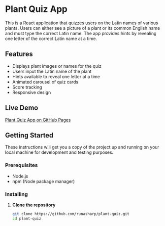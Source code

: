 # Plant Quiz App

This is a React application that quizzes users on the Latin names of various plants. Users can either see a picture of a plant or its common English name and must type the correct Latin name. The app provides hints by revealing one letter of the correct Latin name at a time.

## Features

- Displays plant images or names for the quiz
- Users input the Latin name of the plant
- Hints available to reveal one letter at a time
- Animated carousel of quiz cards
- Score tracking
- Responsive design

## Live Demo

[Plant Quiz App on GitHub Pages](https://runasharp.github.io/plant-quiz)

## Getting Started

These instructions will get you a copy of the project up and running on your local machine for development and testing purposes.

### Prerequisites

- Node.js
- npm (Node package manager)

### Installing

1. **Clone the repository**

   ```sh
   git clone https://github.com/runasharp/plant-quiz.git
   cd plant-quiz